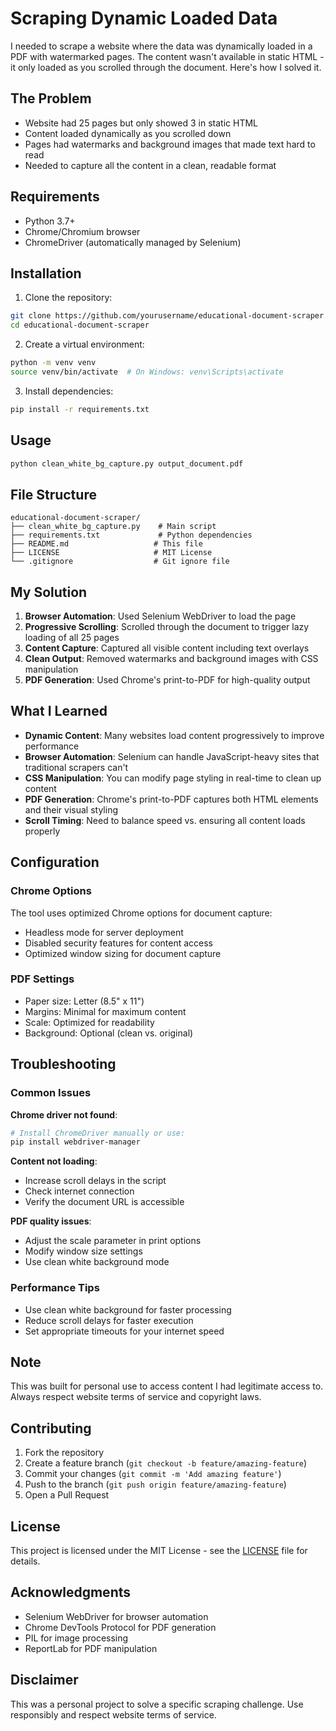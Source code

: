 # Scraping Dynamic Loaded Data

I needed to scrape a website where the data was dynamically loaded in a PDF with watermarked pages. The content wasn't available in static HTML - it only loaded as you scrolled through the document. Here's how I solved it.

## The Problem

- Website had 25 pages but only showed 3 in static HTML
- Content loaded dynamically as you scrolled down
- Pages had watermarks and background images that made text hard to read
- Needed to capture all the content in a clean, readable format

## Requirements

- Python 3.7+
- Chrome/Chromium browser
- ChromeDriver (automatically managed by Selenium)

## Installation

1. Clone the repository:
```bash
git clone https://github.com/yourusername/educational-document-scraper.git
cd educational-document-scraper
```

2. Create a virtual environment:
```bash
python -m venv venv
source venv/bin/activate  # On Windows: venv\Scripts\activate
```

3. Install dependencies:
```bash
pip install -r requirements.txt
```

## Usage

```bash
python clean_white_bg_capture.py output_document.pdf
```

## File Structure

```
educational-document-scraper/
├── clean_white_bg_capture.py    # Main script
├── requirements.txt             # Python dependencies
├── README.md                   # This file
├── LICENSE                     # MIT License
└── .gitignore                  # Git ignore file
```

## My Solution

1. **Browser Automation**: Used Selenium WebDriver to load the page
2. **Progressive Scrolling**: Scrolled through the document to trigger lazy loading of all 25 pages
3. **Content Capture**: Captured all visible content including text overlays
4. **Clean Output**: Removed watermarks and background images with CSS manipulation
5. **PDF Generation**: Used Chrome's print-to-PDF for high-quality output

## What I Learned

- **Dynamic Content**: Many websites load content progressively to improve performance
- **Browser Automation**: Selenium can handle JavaScript-heavy sites that traditional scrapers can't
- **CSS Manipulation**: You can modify page styling in real-time to clean up content
- **PDF Generation**: Chrome's print-to-PDF captures both HTML elements and their visual styling
- **Scroll Timing**: Need to balance speed vs. ensuring all content loads properly

## Configuration

### Chrome Options
The tool uses optimized Chrome options for document capture:
- Headless mode for server deployment
- Disabled security features for content access
- Optimized window sizing for document capture

### PDF Settings
- Paper size: Letter (8.5" x 11")
- Margins: Minimal for maximum content
- Scale: Optimized for readability
- Background: Optional (clean vs. original)

## Troubleshooting

### Common Issues

**Chrome driver not found**:
```bash
# Install ChromeDriver manually or use:
pip install webdriver-manager
```

**Content not loading**:
- Increase scroll delays in the script
- Check internet connection
- Verify the document URL is accessible

**PDF quality issues**:
- Adjust the scale parameter in print options
- Modify window size settings
- Use clean white background mode

### Performance Tips

- Use clean white background for faster processing
- Reduce scroll delays for faster execution
- Set appropriate timeouts for your internet speed

## Note

This was built for personal use to access content I had legitimate access to. Always respect website terms of service and copyright laws.

## Contributing

1. Fork the repository
2. Create a feature branch (`git checkout -b feature/amazing-feature`)
3. Commit your changes (`git commit -m 'Add amazing feature'`)
4. Push to the branch (`git push origin feature/amazing-feature`)
5. Open a Pull Request

## License

This project is licensed under the MIT License - see the [LICENSE](LICENSE) file for details.

## Acknowledgments

- Selenium WebDriver for browser automation
- Chrome DevTools Protocol for PDF generation
- PIL for image processing
- ReportLab for PDF manipulation

## Disclaimer

This was a personal project to solve a specific scraping challenge. Use responsibly and respect website terms of service.